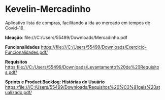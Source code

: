 # Kevelin-Mercadinho
Aplicativo lista de compras, facilitando a ida ao mercado em tempos de Covid-19.

**Ideação**: file:///C:/Users/55499/Downloads/Mercadinho.pdf

**Funcionalidades** <https://file:///C:/Users/55499/Downloads/Exercicio-Funcionalidades.pdf/>

**Requisitos** <https:file:///C:/Users/55499/Downloads/Levantamento%20de%20Requisitos.pdf/>

**Sprints e Product Backlog:**
**Histórias do Usuário** <https:/file:///C:/Users/55499/Downloads/Requisitos%20%C3%81geis%20atualizado.pdf/>


